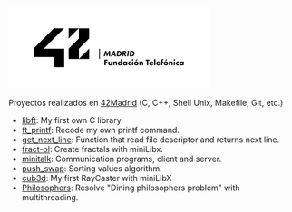 ![42Madrid](https://github.com/ivanoriola/42/blob/5e158c4529e7a1a53435cfac0ce9b08c21ffa173/logo%2042Madrid.png)

Proyectos realizados en [42Madrid](https://www.42madrid.com/) (C, C++, Shell Unix, Makefile, Git, etc.)
* [libft](https://github.com/ivanoriola/42/tree/main/libft): My first own C library.
* [ft_printf](https://github.com/ivanoriola/42/tree/main/ft_printf): Recode my own printf command.
* [get_next_line](https://github.com/ivanoriola/42/tree/main/get_next_line): Function that read file descriptor and returns next line.
* [fract-ol](https://github.com/ivanoriola/42/tree/main/fract-ol): Create fractals with miniLibx.
* [minitalk](https://github.com/ivanoriola/42/tree/main/minitalk): Communication programs, client and server.
* [push_swap](https://github.com/ivanoriola/42/tree/main/push_swap): Sorting values algorithm.
* [cub3d](https://github.com/ivanoriola/42/tree/main/cub3d): My first RayCaster with miniLibX
* [Philosophers](https://github.com/ivanoriola/42/tree/main/philosophers): Resolve "Dining philosophers problem" with multithreading.
